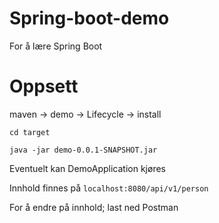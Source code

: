 # Spring-boot-demo
For å lære Spring Boot

# Oppsett
maven -> demo -> Lifecycle -> install

`cd target`

`java -jar demo-0.0.1-SNAPSHOT.jar`

Eventuelt kan DemoApplication kjøres

Innhold finnes på `localhost:8080/api/v1/person`

For å endre på innhold; last ned Postman